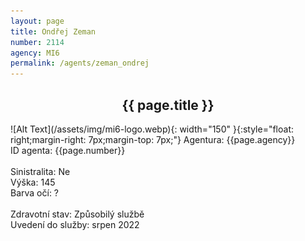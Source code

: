 ```yaml
---
layout: page
title: Ondřej Zeman
number: 2114
agency: MI6
permalink: /agents/zeman_ondrej
---
```


<center><h2>{{ page.title }}</h2></center>
![Alt Text](/assets/img/mi6-logo.webp){: width="150" }{:style="float: right;margin-right: 7px;margin-top: 7px;"}
Agentura: {{page.agency}}
<br>
ID agenta: {{page.number}}
<br>
<br>
Sinistralita: Ne
<br>
Výška: 145
<br>
Barva očí: ?
<br>
<br>
Zdravotní stav: Způsobilý službě
<br>
Uvedení do služby: srpen 2022